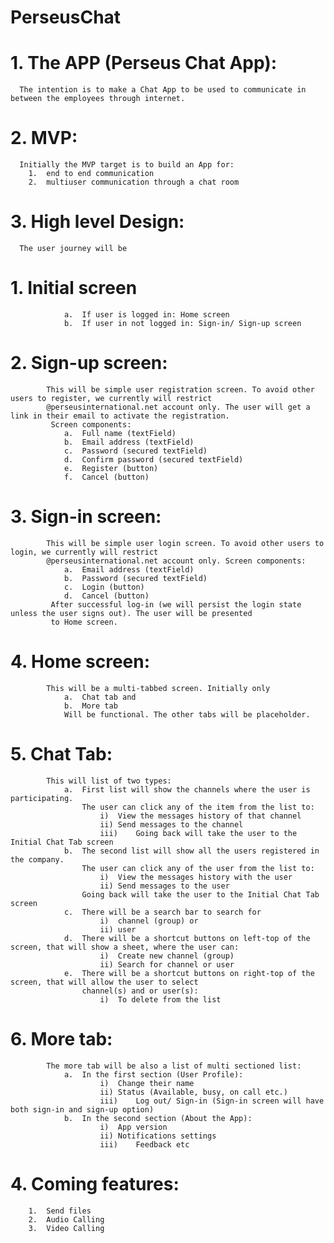 # PerseusChat

# 1.	The APP (Perseus Chat App):
      The intention is to make a Chat App to be used to communicate in between the employees through internet. 

# 2.	MVP:
      Initially the MVP target is to build an App for: 
        1.	end to end communication
        2.	multiuser communication through a chat room

# 3.	High level Design:
      The user journey will be 
#       1.	Initial screen
                a.	If user is logged in: Home screen
                b.	If user in not logged in: Sign-in/ Sign-up screen
#        2.	Sign-up screen:
            This will be simple user registration screen. To avoid other users to register, we currently will restrict   
            @perseusinternational.net account only. The user will get a link in their email to activate the registration.   
             Screen components:
                a.	Full name (textField)
                b.	Email address (textField)
                c.	Password (secured textField)
                d.	Confirm password (secured textField)
                e.	Register (button)
                f.	Cancel (button)
#       3.	Sign-in screen:
            This will be simple user login screen. To avoid other users to login, we currently will restrict 
            @perseusinternational.net account only. Screen components:
                a.	Email address (textField)
                b.	Password (secured textField)
                c.	Login (button)
                d.	Cancel (button)
             After successful log-in (we will persist the login state unless the user signs out). The user will be presented 
             to Home screen.

#       4.	Home screen:
            This will be a multi-tabbed screen. Initially only
                a.	Chat tab and 
                b.	More tab 
                Will be functional. The other tabs will be placeholder. 

#       5.	Chat Tab:
            This will list of two types:
                a.	First list will show the channels where the user is participating. 
                    The user can click any of the item from the list to:
                        i)	View the messages history of that channel
                        ii)	Send messages to the channel
                        iii)	Going back will take the user to the Initial Chat Tab screen
                b.	The second list will show all the users registered in the company.
                    The user can click any of the user from the list to:
                        i)	View the messages history with the user
                        ii)	Send messages to the user
                    Going back will take the user to the Initial Chat Tab screen
                c.	There will be a search bar to search for 
                        i)	channel (group) or
                        ii)	user
                d.	There will be a shortcut buttons on left-top of the screen, that will show a sheet, where the user can:
                        i)	Create new channel (group)
                        ii)	Search for channel or user
                e.	There will be a shortcut buttons on right-top of the screen, that will allow the user to select 
                    channel(s) and or user(s):
                        i)	To delete from the list 
#       6.	More tab:
            The more tab will be also a list of multi sectioned list:
                a.	In the first section (User Profile):
                        i)	Change their name
                        ii)	Status (Available, busy, on call etc.)
                        iii)	Log out/ Sign-in (Sign-in screen will have both sign-in and sign-up option) 
                b.	In the second section (About the App):
                        i)	App version
                        ii)	Notifications settings
                        iii)	Feedback etc

# 4.	Coming features:  
        1.	Send files
        2.	Audio Calling
        3.	Video Calling 

